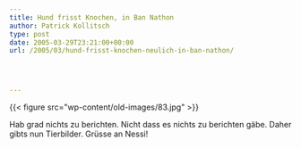 ```yaml
---
title: Hund frisst Knochen, in Ban Nathon
author: Patrick Kollitsch
type: post
date: 2005-03-29T23:21:00+00:00
url: /2005/03/hund-frisst-knochen-neulich-in-ban-nathon/




---
```

{{< figure src="wp-content/old-images/83.jpg" >}}

Hab grad nichts zu berichten. Nicht dass es nichts zu berichten gäbe. Daher gibts nun Tierbilder. Grüsse an Nessi!
